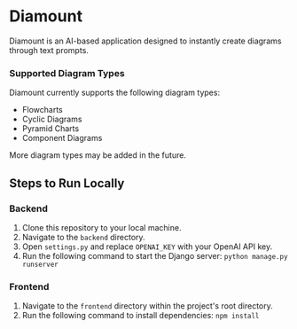 # Diamount

Diamount is an AI-based application designed to instantly create diagrams through text prompts.

### Supported Diagram Types
Diamount currently supports the following diagram types:
- Flowcharts
- Cyclic Diagrams
- Pyramid Charts
- Component Diagrams

More diagram types may be added in the future.

## Steps to Run Locally

### Backend
1. Clone this repository to your local machine.
2. Navigate to the `backend` directory.
3. Open `settings.py` and replace `OPENAI_KEY` with your OpenAI API key.
4. Run the following command to start the Django server:
	`python manage.py runserver`

### Frontend
1. Navigate to the `frontend` directory within the project's root directory.
2. Run the following command to install dependencies:
	`npm install`
